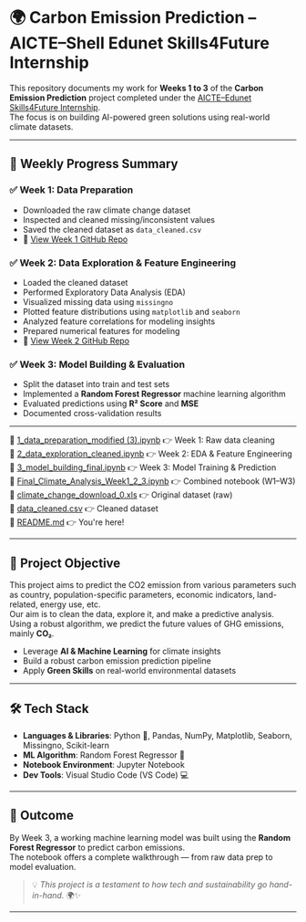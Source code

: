 # 🌍 Carbon Emission Prediction – AICTE–Shell Edunet Skills4Future Internship

This repository documents my work for **Weeks 1 to 3** of the **Carbon Emission Prediction** project completed under the [AICTE–Edunet Skills4Future Internship](https://internship.aicte-india.org/).  
The focus is on building AI-powered green solutions using real-world climate datasets.

---

## 📅 Weekly Progress Summary

### ✅ Week 1: Data Preparation
- Downloaded the raw climate change dataset
- Inspected and cleaned missing/inconsistent values
- Saved the cleaned dataset as `data_cleaned.csv`
-  📁 [View Week 1 GitHub Repo](https://github.com/VANISAIDEEPIKA/WEEK1-Carbon-Emissions-Prediction-.git)

### ✅ Week 2: Data Exploration & Feature Engineering
- Loaded the cleaned dataset
- Performed Exploratory Data Analysis (EDA)
- Visualized missing data using `missingno`
- Plotted feature distributions using `matplotlib` and `seaborn`
- Analyzed feature correlations for modeling insights
- Prepared numerical features for modeling
-  📁 [View Week 2 GitHub Repo](https://github.com/VANISAIDEEPIKA/WEEK2-Carbon-Emissions-Prediction-.git)


### ✅ Week 3: Model Building & Evaluation
- Split the dataset into train and test sets
- Implemented a **Random Forest Regressor** machine learning algorithm
- Evaluated predictions using **R² Score** and **MSE**
- Documented cross-validation results

---
📑 [1_data_preparation_modified (3).ipynb](./1_data_preparation_modified%20%283%29.ipynb) 👉 Week 1: Raw data cleaning       
📑 [2_data_exploration_cleaned.ipynb](./2_data_exploration_cleaned.ipynb) 👉 Week 2: EDA & Feature Engineering       
📑 [3_model_building_final.ipynb](./3_model_building_final.ipynb) 👉 Week 3: Model Training & Prediction     
📑 [Final_Climate_Analysis_Week1_2_3.ipynb](./Final_Climate_Analysis_Week1_2_3.ipynb) 👉 Combined notebook (W1–W3)      
📑 [climate_change_download_0.xls](./climate_change_download_0.xls) 👉 Original dataset (raw)      
📑 [data_cleaned.csv](./data_cleaned.csv) 👉 Cleaned dataset        
📑 [README.md](./README.md) 👉 You're here!


 ---
 

## 🌱 Project Objective

This project aims to predict the CO2 emission from various parameters such as country, population-specific parameters, economic indicators, land-related, energy use, etc.  
Our aim is to clean the data, explore it, and make a predictive analysis. Using a robust algorithm, we predict the future values of GHG emissions, mainly **CO₂**.

- Leverage **AI & Machine Learning** for climate insights
- Build a robust carbon emission prediction pipeline
- Apply **Green Skills** on real-world environmental datasets

---

## 🛠️ Tech Stack


- **Languages & Libraries**: Python 🐍, Pandas, NumPy, Matplotlib, Seaborn, Missingno, Scikit-learn
- **ML Algorithm**: Random Forest Regressor 🌳
- **Notebook Environment**: Jupyter Notebook
- **Dev Tools**: Visual Studio Code (VS Code) 💻

---

## 🚀 Outcome

By Week 3, a working machine learning model was built using the **Random Forest Regressor** to predict carbon emissions.  
The notebook offers a complete walkthrough — from raw data prep to model evaluation.

> 💡 *This project is a testament to how tech and sustainability go hand-in-hand.* 🌍✨

---

